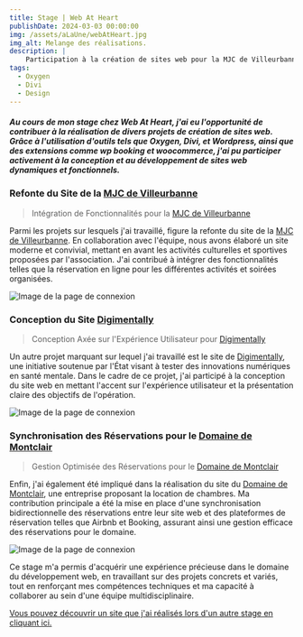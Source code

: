 ```yaml
---
title: Stage | Web At Heart
publishDate: 2024-03-03 00:00:00
img: /assets/aLaUne/webAtHeart.jpg
img_alt: Melange des réalisations.
description: |
    Participation à la création de sites web pour la MJC de Villeurbanne, Digimentally et la synchronisation des réservations pour le Domaine de Montclair.
tags:
  - Oxygen
  - Divi
  - Design
---
```

##### Au cours de mon stage chez Web At Heart, j'ai eu l'opportunité de contribuer à la réalisation de divers projets de création de sites web. Grâce à l'utilisation d'outils tels que Oxygen, Divi, et Wordpress, ainsi que des extensions comme wp booking et woocommerce, j'ai pu participer activement à la conception et au développement de sites web dynamiques et fonctionnels.

### Refonte du Site de la <a href="https://mjc-villeurbanne.org/" target="_blank">MJC de Villeurbanne</a>

> Intégration de Fonctionnalités pour la <a href="https://mjc-villeurbanne.org/" target="_blank">MJC de Villeurbanne</a>

Parmi les projets sur lesquels j'ai travaillé, figure la refonte du site de la <a href="https://mjc-villeurbanne.org/" target="_blank">MJC de Villeurbanne</a>. En collaboration avec l'équipe, nous avons élaboré un site moderne et convivial, mettant en avant les activités culturelles et sportives proposées par l'association. J'ai contribué à intégrer des fonctionnalités telles que la réservation en ligne pour les différentes activités et soirées organisées.

![Image de la page de connexion](/assets/wat/wat-mjc.png)

### Conception du Site <a href="https://digimentally.fr/" target="_blank">Digimentally</a>

> Conception Axée sur l'Expérience Utilisateur pour <a href="https://digimentally.fr/" target="_blank">Digimentally</a>

Un autre projet marquant sur lequel j'ai travaillé est le site de <a href="https://digimentally.fr/" target="_blank">Digimentally</a>, une initiative soutenue par l'État visant à tester des innovations numériques en santé mentale. Dans le cadre de ce projet, j'ai participé à la conception du site web en mettant l'accent sur l'expérience utilisateur et la présentation claire des objectifs de l'opération.

![Image de la page de connexion](/assets/wat/wat-digimentally.png)

### Synchronisation des Réservations pour le <a href="https://www.domainedemontclair.fr/" target="_blank">Domaine de Montclair</a>

> Gestion Optimisée des Réservations pour le <a href="https://www.domainedemontclair.fr/" target="_blank">Domaine de Montclair</a>

Enfin, j'ai également été impliqué dans la réalisation du site du <a href="https://www.domainedemontclair.fr/" target="_blank">Domaine de Montclair</a>, une entreprise proposant la location de chambres. Ma contribution principale a été la mise en place d'une synchronisation bidirectionnelle des réservations entre leur site web et des plateformes de réservation telles que Airbnb et Booking, assurant ainsi une gestion efficace des réservations pour le domaine.

![Image de la page de connexion](/assets/wat/wat-domaine.png)

Ce stage m'a permis d'acquérir une expérience précieuse dans le domaine du développement web, en travaillant sur des projets concrets et variés, tout en renforçant mes compétences techniques et ma capacité à collaborer au sein d'une équipe multidisciplinaire.

<a href="/work/projectspeedtandoori">Vous pouvez découvrir un site que j'ai réalisés lors d'un autre stage en cliquant ici.</a>